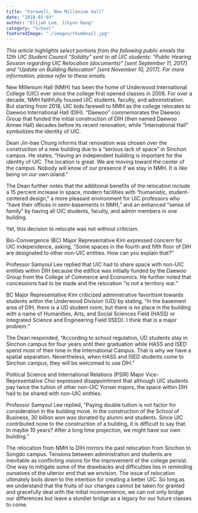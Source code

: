 ```yaml
---
title: "Farewell, New Millenium Hall"
date: "2018-01-03"
author: "Elijah Lee, Jihyun Bang"
category: "School"
featuredImage: "./images/thumbnail.jpg"
---
```


_This article highlights select portions from the following public emails the 12th UIC Student Council “Solidity” sent to all UIC students: “Public Hearing Session regarding UIC Relocation (documents)” \[sent September 11, 2017\] and “Update on Building Relocation” \[sent November 10, 2017\]. For more information, please refer to these emails._

New Millenium Hall (NMH) has been the home of Underwood International College (UIC) ever since the college first opened classes in 2006. For over a decade, NMH faithfully housed UIC students, faculty, and administration. But starting from 2018, UIC bids farewell to NMH as the college relocates to Daewoo International Hall (DIH). “Daewoo” commemorates the Daewoo Group that funded the initial construction of DIH (then named Daewoo Annex Hall) decades before its recent renovation, while “International Hall” symbolizes the identity of UIC.

Dean Jin-bae Chung informs that renovation was chosen over the construction of a new building due to a “serious lack of space” in Sinchon campus. He states, “Having an independent building is important for the identity of UIC. The location is great. We are moving toward the center of the campus. Nobody will know of our presence if we stay in NMH. It is like being on our own island.”

The Dean further notes that the additional benefits of the relocation include a 15 percent increase in space, modern facilities with “humanistic, student-centered design,” a more pleasant environment for UIC professors who “have their offices in semi-basements in NMH,” and an enhanced “sense of family” by having all UIC students, faculty, and admin members in one building.

Yet, this decision to relocate was not without criticism.

Bio-Convergence (BC) Major Representative Kim expressed concern for UIC independence, asking, “Some spaces in the fourth and fifth floor of DIH are designated to other non-UIC entities. How can you explain that?”

Professor Samyoul Lee replied that UIC had to share space with non-UIC entities within DIH because the edifice was initially funded by the Daewoo Group from the College of Commerce and Economics. He further noted that concessions had to be made and the relocation “is not a territory war.”

BC Major Representative Kim criticized administrative favoritism towards students within the Underwood Division (UD) by stating, “In the basement area of DIH, there is a UD student room, but there is no place in the building with a name of Humanities, Arts, and Social Sciences Field (HASS) or Integrated Science and Engineering Field (ISED). I think that is a major problem.”

The Dean responded, “According to school regulation, UD students stay in Sinchon campus for four years until their graduation while HASS and ISED spend most of their time in the International Campus. That is why we have a spatial separation. Nevertheless, when HASS and ISED students come to Sinchon campus, they will be welcomed to use DIH.”

Political Science and International Relations (PSIR) Major Vice-Representative Choi expressed disappointment that although UIC students pay twice the tuition of other non-UIC Yonsei majors, the space within DIH had to be shared with non-UIC entities.

Professor Samyoul Lee replied, “Paying double tuition is not factor for consideration in the building move. In the construction of the School of Business, 30 billion won was donated by alumni and students. Since UIC contributed none to the construction of a building, it is difficult to say that. In maybe 10 years? After a long time projection, we might have our own building.”

The relocation from NMH to DIH mirrors the past relocation from Sinchon to Songdo campus. Tensions between administration and students are inevitable as conflicting visions for the improvement of the college persist. One way to mitigate some of the drawbacks and difficulties lies in reminding ourselves of the ulterior end that we envision. The issue of relocation ultimately boils down to the intention for creating a better UIC. So long as we understand that the fruits of our changes cannot be taken for granted and gracefully deal with the initial inconvenience, we can not only bridge our differences but leave a sturdier bridge as a legacy for our future classes to come.

